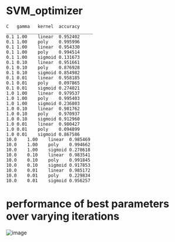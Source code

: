 # SVM_optimizer


	C	gamma	kernel	accuracy
	_________________________________
	0.1	1.00	linear	0.952402
	0.1	1.00	poly	0.995996
	0.1	1.00	linear	0.954330
	0.1	1.00	poly	0.994514
	0.1	1.00	sigmoid	0.131673
	0.1	0.10	linear	0.951661
	0.1	0.10	poly	0.876928
	0.1	0.10	sigmoid	0.854982
	0.1	0.01	linear	0.958185
	0.1	0.01	poly	0.097865
	0.1	0.01	sigmoid	0.274021
	1.0	1.00	linear	0.979537
	1.0	1.00	poly	0.995403
	1.0	1.00	sigmoid	0.236803
	1.0	0.10	linear	0.981762
	1.0	0.10	poly	0.970937
	1.0	0.10	sigmoid	0.912960
	1.0	0.01	linear	0.980427
	1.0	0.01	poly	0.094899
	1.0	0.01	sigmoid	0.867586
	10.0	1.00	linear	0.985469
	10.0	1.00	poly	0.994662
	10.0	1.00	sigmoid	0.278618
	10.0	0.10	linear	0.983541
	10.0	0.10	poly	0.991845
	10.0	0.10	sigmoid	0.917853
	10.0	0.01	linear	0.985172
	10.0	0.01	poly	0.229834
	10.0	0.01	sigmoid	0.956257

# performance of best parameters over varying iterations


![image](https://user-images.githubusercontent.com/72727869/233184661-7d119342-dfc1-435c-9cc4-faab7deabcd0.png)
